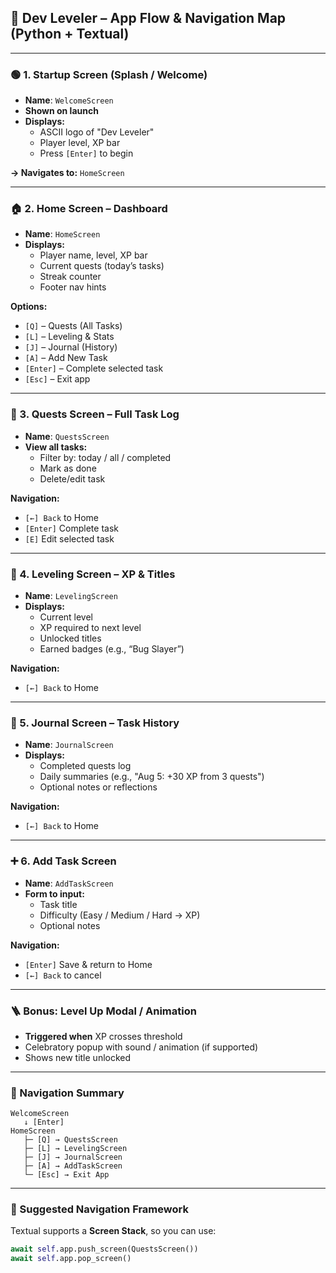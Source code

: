 ## 🧭 Dev Leveler – App Flow & Navigation Map (Python + Textual)

---

### 🟢 1. Startup Screen (Splash / Welcome)

- **Name**: `WelcomeScreen`
- **Shown on launch**
- **Displays:**
  - ASCII logo of "Dev Leveler"
  - Player level, XP bar
  - Press `[Enter]` to begin

**→ Navigates to:** `HomeScreen`

---

### 🏠 2. Home Screen – Dashboard

- **Name**: `HomeScreen`
- **Displays:**
  - Player name, level, XP bar
  - Current quests (today’s tasks)
  - Streak counter
  - Footer nav hints

**Options:**

- `[Q]` – Quests (All Tasks)
- `[L]` – Leveling & Stats
- `[J]` – Journal (History)
- `[A]` – Add New Task
- `[Enter]` – Complete selected task
- `[Esc]` – Exit app

---

### 📝 3. Quests Screen – Full Task Log

- **Name**: `QuestsScreen`
- **View all tasks:**
  - Filter by: today / all / completed
  - Mark as done
  - Delete/edit task

**Navigation:**

- `[←] Back` to Home
- `[Enter]` Complete task
- `[E]` Edit selected task

---

### 🧠 4. Leveling Screen – XP & Titles

- **Name**: `LevelingScreen`
- **Displays:**
  - Current level
  - XP required to next level
  - Unlocked titles
  - Earned badges (e.g., “Bug Slayer”)

**Navigation:**

- `[←] Back` to Home

---

### 📜 5. Journal Screen – Task History

- **Name**: `JournalScreen`
- **Displays:**
  - Completed quests log
  - Daily summaries (e.g., "Aug 5: +30 XP from 3 quests")
  - Optional notes or reflections

**Navigation:**

- `[←] Back` to Home

---

### ➕ 6. Add Task Screen

- **Name**: `AddTaskScreen`
- **Form to input:**
  - Task title
  - Difficulty (Easy / Medium / Hard → XP)
  - Optional notes

**Navigation:**

- `[Enter]` Save & return to Home
- `[←] Back` to cancel

---

### 🪜 Bonus: Level Up Modal / Animation

- **Triggered when** XP crosses threshold
- Celebratory popup with sound / animation (if supported)
- Shows new title unlocked

---

### 🧭 Navigation Summary

```
WelcomeScreen
   ↓ [Enter]
HomeScreen
   ├─ [Q] → QuestsScreen
   ├─ [L] → LevelingScreen
   ├─ [J] → JournalScreen
   ├─ [A] → AddTaskScreen
   └─ [Esc] → Exit App
```

---

### 🧱 Suggested Navigation Framework

Textual supports a **Screen Stack**, so you can use:

```python
await self.app.push_screen(QuestsScreen())
await self.app.pop_screen()
```

